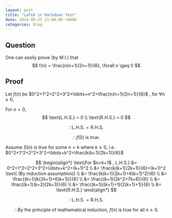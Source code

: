 ```yaml
---
layout: post
title: "LaTeX in Markdown Test"
date: 2024-09-25 11:00:00 +0800
categories: blog
---
```


## Question

One can easily prove (by M.I.) that
$$
f(n) = \frac{n(n+1)(2n+1)}{6}, \forall n \geq 0
$$

## Proof

Let $f(n)$ be $0^2+1^2+2^2+3^2+\ldots+n^2=\frac{n(n+1)(2n+1)}{6}$ ,
for $\forall n \geq 0$,

For $n=0$,
$$
\text{L.H.S.} = 0 \\
\text{R.H.S.} = 0
$$

$$ \because \text{L.H.S.} = \text{R.H.S.} $$

$$ \therefore f(0) \text{ is true.} $$

Assume $S(n)$ is true for some $n=k$ where $k \geq 0$,
i.e. $0^2+1^2+2^2+3^2+\ldots+k^2=\frac{k(k+1)(2k+1)}{6}$

$$
\begin{align*}
\text{For $n=k+1$ , L.H.S.} &= 0^2+1^2+2^2+3^2+\ldots+k^2+(k+1)^2 \\
&= \frac{k(k+1)(2k+1)}{6}+(k+1)^2 \text{ (By induction assumption)} \\
&= \frac{k(k+1)(2k+1)+6(k+1)^2}{6} \\
&= \frac{(k+1)(k(2k+1)+6(k+1))}{6} \\
&= \frac{(k+1)(2k^2+7k+6)}{6} \\
&= \frac{(k+1)(k+2)(2k+3)}{6} \\
&= \frac{(k+1)((k+1)+1)(2(k+1)+1)}{6} \\
&= \text{R.H.S.}
\end{align*}
$$

$$ \because \text{L.H.S.} = \text{R.H.S.} $$

$$ \therefore \text{By the principle of mathematical induction, } f(n) \text{ is true for all } n \geq 0. $$
